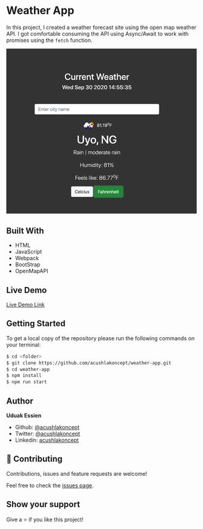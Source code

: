 # Weather App

In this project, I created a weather forecast site using the open map weather API.
I got comfortable consuming the API using Async/Await to work with promises using the `fetch` function.

![screenshot](./screenshot.jpg)

## Built With

- HTML
- JavaScript
- Webpack
- BootStrap
- OpenMapAPI

## Live Demo
[Live Demo Link](https://acushlakoncept.github.io/weather-app/)


## Getting Started

To get a local copy of the repository please run the following commands on your terminal:

```bash
$ cd <folder>
$ git clone https://github.com/acushlakoncept/weather-app.git
$ cd weather-app
$ npm install
$ npm run start
```

## Author 

**Uduak Essien**

- Github: [@acushlakoncept](https://github.com/acushlakoncept/)
- Twitter: [@acushlakoncept](https://twitter.com/acushlakoncept)
- Linkedin: [acushlakoncept](https://www.linkedin.com/in/acushlakoncept/)


## 🤝 Contributing

Contributions, issues and feature requests are welcome!

Feel free to check the [issues page](https://github.com/acushlakoncept/weather-app/issues).

## Show your support

Give a ⭐️ if you like this project!